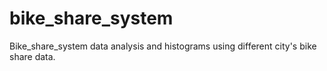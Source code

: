 # bike_share_system

Bike_share_system data analysis and histograms using different city's bike share data.
